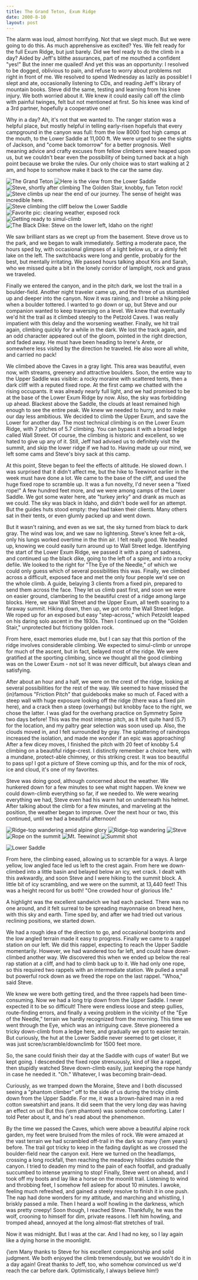 ```yaml
---
title: The Grand Teton, Exum Ridge
date: 2000-8-10
layout: post
---
```


The alarm was loud, almost horrifying. Not that we slept much. But we were going
to do this. As much apprehensive as excited? Yes. We felt ready for the full
Exum Ridge, but just barely. Did we feel ready to do the climb in a day? Aided
by Jeff's blithe assurances, part of me mouthed a confident "yes!" But the inner
me quailed!  And yet this was an opportunity: I resolved to be dogged, oblivious
to pain, and refuse to worry about problems not right in front of me. We
resolved to spend Wednesday as lazily as possible! I slept and ate, occasionally
listening to CDs, and reading Jeff's library of mountain books.  Steve did the
same, testing and learning from his knee injury. We both worried about it. We
knew it could easily call off the climb with painful twinges, felt but not
mentioned at first.  So his knee was kind of a 3rd partner, hopefully a
cooperative one!


Why in a day? Ah, it's not that we wanted to. The ranger station was a
helpful place, but mostly helpful in telling early-risen hopefuls that
every campground in the canyon was full: from the low 8000 foot high
camps at the mouth, to the Lower Saddle at 11,000 ft.  We were urged
to see the sights of Jackson, and "come back tomorrow" for a better
prognosis. Well meaning advice and crafty excuses from fellow climbers
were heaped upon us, but we couldn't bear even the possibility of
being turned back at a high point because we broke the rules. Our only
choice was to start walking at 2 am, and hope to somehow make it back
to the car the same day.


![The Grand Teton](images/articles/trips/2000/fullridge.jpg)
![Here is the view from the Lower Saddle](images/articles/trips/2000/toplain.jpg)
![Steve, shortly after climbing The Golden Stair, knobby, fun Teton rock!](images/articles/trips/2000/stzip.jpg)
![Steve climbs up near the end of our journey. The sense of height was incredible here.](images/articles/trips/2000/stridge.jpg)
![Steve climbing the cliff below the Lower Saddle](images/articles/trips/2000/gtile.jpg)
![Favorite pic: clearing weather, exposed rock](images/articles/trips/2000/beauty.jpg)
![Getting ready to simul-climb](images/articles/trips/2000/mewindow.jpg)
![The Black Dike: Steve on the lower left, Idaho on the right!](images/articles/trips/2000/blackdike.jpg)


We saw brilliant stars as we crept up from the basement. Steve drove
us to the park, and we began to walk immediately. Setting a moderate
pace, the hours sped by, with occasional glimpses of a light below us,
or a dimly felt lake on the left. The switchbacks were long and
gentle, probably for the best, but mentally irritating.  We passed
hours talking about Kris and Sarah, who we missed quite a bit in the
lonely corridor of lamplight, rock and grass we traveled.


Finally we entered the canyon, and in the pitch dark, we lost the
trail in a boulder-field.  Another night traveler came up, and the
three of us stumbled up and deeper into the canyon. Now it was
raining, and I broke a hiking pole when a boulder tottered. I wanted
to go down or up, but Steve and our companion wanted to keep
traversing on a level.  We knew that eventually we'd hit the trail as
it climbed steeply to the Petzold Caves.  I was really impatient with
this delay and the worsening weather. Finally, we hit trail again,
climbing quickly for a while in the dark. We lost the track again, and
an odd character appeared out of the gloom, pointed in the right
direction, and faded away. He must have been heading to Irene's Arete,
or somewhere less visited by the direction he traveled. He also wore
all white, and carried no pack!



We climbed above the Caves in a gray light. This area was beautiful,
even now, with streams, greenery and attractive boulders. Soon, the
entire way to the Upper Saddle was visible: a rocky moraine with
scattered tents, then a dark cliff with a reputed fixed rope. At the
first camp we chatted with the rising occupants. It was already nearly
full light, and we had promised to be at the base of the Lower Exum
Ridge by now.  Also, the sky was forbidding up ahead. Blackest above
the Saddle, the clouds at least remained high enough to see the entire
peak. We knew we needed to hurry, and to make our day less
ambitious. We decided to climb the Upper Exum, and save the Lower for
another day. The most technical climbing is on the Lower Exum Ridge,
with 7 pitches of 5.7 climbing. You can bypass it with a broad ledge
called Wall Street. Of course, the climbing is historic and excellent,
so we hated to give up any of it. Still, Jeff had advised us to
definitely visit the summit, and skip the lower ridge if we had
to. Having made up our mind, we left some cams and Steve's bivy sack
at this camp.


At this point, Steve began to feel the effects of altitude. He slowed
down. I was surprised that it didn't affect me, but the hike to
Teewinot earlier in the week must have done a lot. We came to the base
of the cliff, and used the huge fixed rope to scramble up. It was a
fun novelty, I'd never seen a "fixed rope!" A few hundred feet more,
and we were among camps of the Lower Saddle. We got some water here,
ate "turkey jerky" and drank as much as we could. The sky was black in
Idaho, and didn't bode well for an attempt. But the guides huts stood
empty: they had taken their clients. Many others sat in their tents,
or even glumly packed up and went down.



But it wasn't raining, and even as we sat, the sky turned from black
to dark gray. The wind was low, and we saw no lightening. Steve's knee
felt a-ok, only his lungs worked overtime in the thin air. I felt
really good. We headed up, knowing we could easily turn around up to
Wall Street ledge. Identifying the start of the Lower Exum Ridge, we
passed it with a pang of sadness, and continued up the black dike,
going to the left of a spire, and into a rocky defile. We looked to
the right for "The Eye of the Needle," of which we could only guess
which of several possibilities this was. Finally, we climbed across a
difficult, exposed face and met the only four people we'd see on the
whole climb.  A guide, belaying 3 clients from a fixed pin, prepared
to send them across the face.  They let us climb past first, and soon
we were on easier ground, clambering to the beautiful crest of a ridge
among large blocks. Here, we saw Wall Street and the Upper Exum, all
teeth soaring to a faraway summit. Hiking down, then up, we got onto
the Wall Street ledge. We roped up for an exposed but easy
"step-across," which Petzoldt leaped on his daring solo ascent in the
1930s. Then I continued up on the "Golden Stair," unprotected but
frictiony golden rock.


From here, exact memories elude me, but I can say that this portion of
the ridge involves considerable climbing. We expected to simul-climb
or unrope for much of the ascent, but in fact, belayed most of the
ridge. We were gratified at the sporting climbing, since we thought
all the good climbing was on the Lower Exum - not so!  It was never
difficult, but always clean and satisfying.


After about an hour and a half, we were on the crest of the ridge,
looking at several possibilities for the rest of the way. We seemed to
have missed the (in)famous "Friction Pitch" that guidebooks make so
much of. Faced with a steep wall with huge exposure looking off the
ridge (there was a fixed pin here), and a crack then a steep
(overhangs) but knobby face to the right, we chose the latter. I was
glad for the overhang practice on Symmetry Spire two days before! This
was the most intense pitch, as it felt quite hard (5.7) for the
location, and my paltry gear selection was soon used up. Also, the
clouds moved in, and I felt surrounded by gray. The splattering of
raindrops increased the isolation, and made me wonder if an epic was
approaching! After a few dicey moves, I finished the pitch with 20
feet of knobby 5.4 climbing on a beautiful ridge-crest. I distinctly
remember a choice here, with a mundane, protect-able chimney, or this
striking crest.  It was too beautiful to pass up! I got a picture of
Steve coming up this, and for the mix of rock, ice and cloud, it's one
of my favorites.


Steve was doing good, although concerned about the weather. We
hunkered down for a few minutes to see what might happen. We knew we
could down-climb everything so far, if we needed to. We were wearing
everything we had, Steve even had his warm hat on underneath his
helmet. After talking about the climb for a few minutes, and
marveling at the position, the weather began to improve. Over the
next hour or two, this continued, until we had a beautiful afternoon!

![Ridge-top wandering amid alpine glory](images/articles/trips/2000/mariner2.jpg)
![Ridge-top wandering](images/articles/trips/2000/mariner.jpg)
![Steve](images/articles/trips/2000/derham.jpg)
![Rope on the summit](images/articles/trips/2000/summith.jpg)
![Mt. Teewinot](images/articles/trips/2000/dteewinot.jpg)
![Summit shot](images/articles/trips/2000/dateam.jpg)

![Lower Saddle](images/articles/trips/2000/lowersad.jpg)


From here, the climbing eased, allowing us to scramble for a ways. A
large yellow, low angled face led us left to the crest again. From
here we down-climbed into a little basin and belayed below an icy, wet
crack. I dealt with this awkwardly, and soon Steve and I were hiking
to the summit block. A little bit of icy scrambling, and we were on
the summit, at 13,440 feet! This was a height record for us both! "One
crowded hour of glorious life."


A highlight was the excellent sandwich we had each packed. There was
no one around, and it felt surreal to be spreading mayonnaise on bread
here, with this sky and earth.  Time sped by, and after we had tried
out various reclining positions, we started down.


We had a rough idea of the direction to go, and occasional bootprints
and the low angled terrain made it easy to progress. Finally we came
to a rappel station on our left. We did this rappel, expecting to
reach the Upper Saddle momentarily.  However, we had wandered too far
left, and could have down-climbed another way.  We discovered this when
we ended up below the real rap station at a cliff, and had to climb
back up to it. We had only one rope, so this required two rappels with
an intermediate station. We pulled a small but powerful rock down as
we freed the rope on the last rappel. "Whoa," said Steve.


We knew we were both getting tired, and the three rappels had been
time-consuming.  Now we had a long trip down from the Upper Saddle. I
never expected it to be so difficult! There were endless loose and
steep gullies, route-finding errors, and finally a vexing problem in
the vicinity of the "Eye of the Needle," terrain we hardly recognized
from the morning. This time we went through the Eye, which was an
intriguing cave. Steve pioneered a tricky down-climb from a ledge here,
and gradually we got to easier terrain. But curiously, the hut at the
Lower Saddle never seemed to get closer, it was just
scree/scramble/downclimb for 1500 feet more.


So, the sane could finish their day at the Saddle with cups of water!
But we kept going. I descended the fixed rope strenuously, kind of
like a rappel, then stupidly watched Steve down-climb easily, just
keeping the rope handy in case he needed it.  "Oh." Whatever, I was
becoming brain-dead.


Curiously, as we tramped down the Moraine, Steve and I both discussed
seeing a "phantom climber" off to the side of us during the tricky
climb down from the Upper Saddle.  For me, it was a brown-haired man
in a red cotton sweatshirt and jeans. It did seem that the very long
day was having an effect on us! But this {\em phantom} was somehow
comforting. Later I told Peter about it, and he's read about the
phenomenon.


By the time we passed the Caves, which were above a beautiful alpine
rock garden, my feet were bruised from the miles of rock. We were
amazed at the vast terrain we had scrambled off-trail in the dark so
many {\em years} before. The trail got tricky to keep in the fading
daylight as we crossed the boulder-field near the canyon exit. Here we
turned on the headlamps, crossing a long rockfall, then reaching the
meadowy hillsides outside the canyon. I tried to deaden my mind to
the pain of each footfall, and gradually succumbed to intense yearning
to stop! Finally, Steve went on ahead, and I took off my boots and lay
like a horse on the moonlit trail. Listening to wind and throbbing
feet, I somehow fell asleep for about 10 minutes.  I awoke, feeling
much refreshed, and gained a steely resolve to finish it in one
push. The nap had done wonders for my attitude, and marching and
whistling, I briskly passed a mile. Then I heard a wolf howling in the
darkness, which was pretty creepy! Soon though, I reached
Steve. Thankfully, he was the wolf, crooning to himself for dim,
private reasons. I left him howling, and tromped ahead, annoyed at the
long almost-flat stretches of trail.


Now it was midnight. But I was at the car.  And I had no key, so I lay
again like a dying horse in the moonlight.


{\em Many thanks to Steve for his excellent companionship and solid
judgment. We both enjoyed the climb tremendously, but we wouldn't do
it in a day again! Great thanks to Jeff, too, who somehow convinced us
we'd reach the car before dark.  Optimistically, I always believe
him!}


